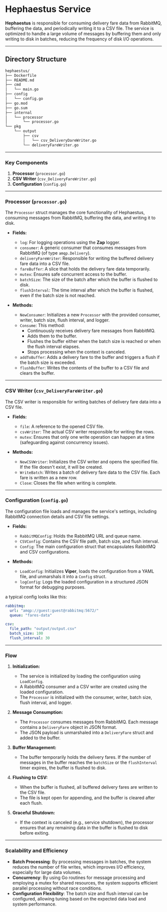 # Hephaestus Service

**Hephaestus** is responsible for consuming delivery fare data from RabbitMQ, buffering the data, and periodically writing it to a CSV file. The service is optimized to handle a large volume of messages by buffering them and only writing to disk in batches, reducing the frequency of disk I/O operations.

---
## Directory Structure

```bash
hephaestus/
├── Dockerfile
├── README.md
├── cmd
│   └── main.go
├── config
│   └── config.go
├── go.mod
├── go.sum
├── internal
│   └── processor
│       └── processor.go
└── pkg
    └── output
        ├── csv
        │   └── csv_DeliveryDareWriter.go
        └── deliveryFareWriter.go
```

---


### **Key Components**

1. **Processor** (`processor.go`)
2. **CSV Writer** (`csv_DeliveryFareWriter.go`)
3. **Configuration** (`config.go`)

---

### **Processor (`processor.go`)**

The `Processor` struct manages the core functionality of Hephaestus, consuming messages from RabbitMQ, buffering the data, and writing it to disk.

- **Fields:**
    - `log`: For logging operations using the **Zap** logger.
    - `consumer`: A generic consumer that consumes messages from RabbitMQ (of type `amqp.Delivery`).
    - `deliveryFareWriter`: Responsible for writing the buffered delivery fare data into a CSV file.
    - `fareBuffer`: A slice that holds the delivery fare data temporarily.
    - `mutex`: Ensures safe concurrent access to the buffer.
    - `batchSize`: The size of the batch after which the buffer is flushed to disk.
    - `flushInterval`: The time interval after which the buffer is flushed, even if the batch size is not reached.

- **Methods:**
    - `NewConsumer`: Initializes a new `Processor` with the provided consumer, writer, batch size, flush interval, and logger.
    - `Consume`: This method:
        - Continuously receives delivery fare messages from RabbitMQ.
        - Adds them to the buffer.
        - Flushes the buffer either when the batch size is reached or when the flush interval elapses.
        - Stops processing when the context is canceled.
    - `addToBuffer`: Adds a delivery fare to the buffer and triggers a flush if the batch size is exceeded.
    - `flushBuffer`: Writes the contents of the buffer to a CSV file and clears the buffer.

---

### **CSV Writer (`csv_DeliveryFareWriter.go`)**

The CSV writer is responsible for writing batches of delivery fare data into a CSV file.

- **Fields:**
    - `file`: A reference to the opened CSV file.
    - `csvWriter`: The actual CSV writer responsible for writing the rows.
    - `mutex`: Ensures that only one write operation can happen at a time (safeguarding against concurrency issues).

- **Methods:**
    - `NewCSVWriter`: Initializes the CSV writer and opens the specified file. If the file doesn't exist, it will be created.
    - `WriteBatch`: Writes a batch of delivery fare data to the CSV file. Each fare is written as a new row.
    - `Close`: Closes the file when writing is complete.

---

### **Configuration (`config.go`)**

The configuration file loads and manages the service's settings, including RabbitMQ connection details and CSV file settings.

- **Fields:**
    - `RabbitMQConfig`: Holds the RabbitMQ URL and queue name.
    - `CSVConfig`: Contains the CSV file path, batch size, and flush interval.
    - `Config`: The main configuration struct that encapsulates RabbitMQ and CSV configurations.

- **Methods:**
    - `LoadConfig`: Initializes **Viper**, loads the configuration from a YAML file, and unmarshals it into a `Config` struct.
    - `logConfig`: Logs the loaded configuration in a structured JSON format for debugging purposes.

a typical config looks like this:
```yaml
rabbitmq:
  url: "amqp://guest:guest@rabbitmq:5672/"
  queue: "fares-data"

csv:
  file_path: "output/output.csv"
  batch_size: 100
  flush_interval: 30
```
---

### **Flow**

1. **Initialization:**
    - The service is initialized by loading the configuration using `LoadConfig`.
    - A RabbitMQ consumer and a CSV writer are created using the loaded configuration.
    - The `Processor` is initialized with the consumer, writer, batch size, flush interval, and logger.

2. **Message Consumption:**
    - The `Processor` consumes messages from RabbitMQ. Each message contains a `DeliveryFare` object in JSON format.
    - The JSON payload is unmarshaled into a `DeliveryFare` struct and added to the buffer.

3. **Buffer Management:**
    - The buffer temporarily holds the delivery fares. If the number of messages in the buffer reaches the `batchSize` or the `flushInterval` timer expires, the buffer is flushed to disk.

4. **Flushing to CSV:**
    - When the buffer is flushed, all buffered delivery fares are written to the CSV file.
    - The file is kept open for appending, and the buffer is cleared after each flush.

5. **Graceful Shutdown:**
    - If the context is canceled (e.g., service shutdown), the processor ensures that any remaining data in the buffer is flushed to disk before exiting.

---

### **Scalability and Efficiency**
- **Batch Processing**: By processing messages in batches, the system reduces the number of file writes, which improves I/O efficiency, especially for large data volumes.
- **Concurrency**: By using Go routines for message processing and employing a mutex for shared resources, the system supports efficient parallel processing without race conditions.
- **Configuration Flexibility**: The batch size and flush interval can be configured, allowing tuning based on the expected data load and system performance.